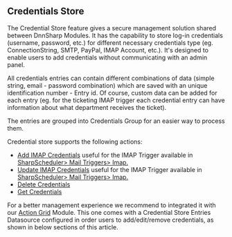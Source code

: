 ## Credentials Store

The Credential Store feature gives a secure management solution shared between DnnSharp Modules. It has the capability to store log-in credentials \(username, password, etc.\) for different necessary credentials type \(eg. ConnectionString, SMTP, PayPal, IMAP Account, etc.\). It's designed to enable users to add credentials without communicating with an admin panel.

All credentials entries can contain different combinations of data \(simple string, email - password combination\) which are saved with an unique identification number - Entry id. Of course, custom data can be added for each entry \(eg. for the ticketing IMAP trigger each credential entry can have information about what department receives the ticket\).

The entries are grouped into Credentials Group for an easier way to process them.

Credential store supports the following actions:

* [Add IMAP Credentials](/credential-store/add-imap-credential.md) useful for the IMAP Trigger available in [SharpScheduler&gt; Mail Triggers&gt; Imap.](https://www.gitbook.com/book/dnnsharp/common/edit#)
* [Update IMAP Credentials](/credential-store/update-imap-credential.md) useful for the IMAP Trigger available in [SharpScheduler&gt; Mail Triggers&gt; Imap.](https://www.gitbook.com/book/dnnsharp/common/edit#)
* [Delete Credentials](/credential-store/delete-credential.md)
* [Get Credentials](/credential-store/get-credential.md) 

For a better management experience we recommend to integrated it with our [Action Grid](http://www.dnnsharp.com/dnn/modules/action-grid-table-data) Module. This one comes with a Credential Store Entries Datasource configured in order users to add/edit/remove credentials, as shown in below sections of this article. 



